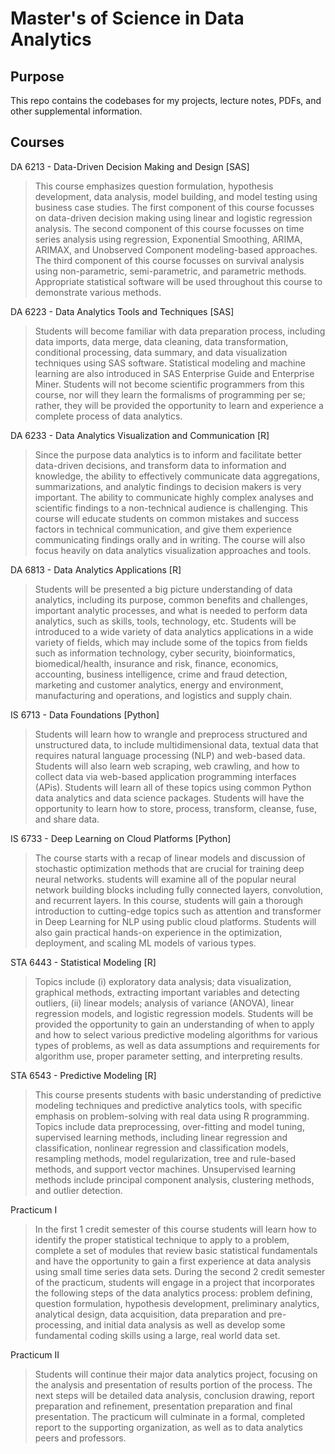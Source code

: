 # Master's of Science in Data Analytics

## Purpose
This repo contains the codebases for my projects, lecture notes, PDFs, and other supplemental information.

## Courses
DA 6213 - Data-Driven Decision Making and Design [SAS]
   > This course emphasizes question formulation, hypothesis development, data analysis, model building, and model testing using business case studies. The first component of this course focusses on data-driven decision making using linear and logistic regression analysis. The second component of this course focusses on time series analysis using regression, Exponential Smoothing, ARIMA, ARIMAX, and Unobserved Component modeling-based approaches. The third component of this course focusses on survival analysis using non-parametric, semi-parametric, and parametric methods. Appropriate statistical software will be used throughout this course to demonstrate various methods.

DA 6223 - Data Analytics Tools and Techniques [SAS]
>Students will become familiar with data preparation process, including data imports, data merge, data cleaning, data transformation, conditional processing, data summary, and data visualization techniques using SAS software. Statistical modeling and machine learning are also introduced in SAS Enterprise Guide and Enterprise Miner. Students will not become scientific programmers from this course, nor will they learn the formalisms of programming per se; rather, they will be provided the opportunity to learn and experience a complete process of data analytics.

DA 6233 - Data Analytics Visualization and Communication [R]
>Since the purpose data analytics is to inform and facilitate better data-driven decisions, and transform data to information and knowledge, the ability to effectively communicate data aggregations, summarizations, and analytic findings to decision makers is very important. The ability to communicate highly complex analyses and scientific findings to a non-technical audience is challenging. This course will educate students on common mistakes and success factors in technical communication, and give them experience communicating findings orally and in writing. The course will also focus heavily on data analytics visualization approaches and tools.

DA 6813 - Data Analytics Applications [R]
>Students will be presented a big picture understanding of data analytics, including its purpose, common benefits and challenges, important analytic processes, and what is needed to perform data analytics, such as skills, tools, technology, etc. Students will be introduced to a wide variety of data analytics applications in a wide variety of fields, which may include some of the topics from fields such as information technology, cyber security, bioinformatics, biomedical/health, insurance and risk, finance, economics, accounting, business intelligence, crime and fraud detection, marketing and customer analytics, energy and environment, manufacturing and operations, and logistics and supply chain.

IS 6713 - Data Foundations [Python]
>Students will learn how to wrangle and preprocess structured and unstructured data, to include multidimensional data, textual data that requires natural language processing (NLP) and web-based data. Students will also learn web scraping, web crawling, and how to collect data via web-based application programming interfaces (APis). Students will learn all of these topics using common Python data analytics and data science packages. Students will have the opportunity to learn how to store, process, transform, cleanse, fuse, and share data. 

IS 6733 - Deep Learning on Cloud Platforms [Python]
>The course starts with a recap of linear models and discussion of stochastic optimization methods that are crucial for training deep neural networks. students will examine all of the popular neural network building blocks including fully connected layers, convolution, and recurrent layers. In this course, students will gain a thorough introduction to cutting-edge topics such as attention and transformer in Deep Learning for NLP using public cloud platforms. Students will also gain practical hands-on experience in the optimization, deployment, and scaling ML models of various types.

STA 6443 - Statistical Modeling [R]
>Topics include (i) exploratory data analysis; data visualization, graphical methods, extracting important variables and detecting outliers, (ii) linear models; analysis of variance (ANOVA), linear regression models, and logistic regression models. Students will be provided the opportunity to gain an understanding of when to apply and how to select various predictive modeling algorithms for various types of problems, as well as data assumptions and requirements for algorithm use, proper parameter setting, and interpreting results.

STA 6543 - Predictive Modeling [R]
>This course presents students with basic understanding of predictive modeling techniques and predictive analytics tools, with specific emphasis on problem-solving with real data using R programming. Topics include data preprocessing, over-fitting and model tuning, supervised learning methods, including linear regression and classification, nonlinear regression and classification models, resampling methods, model regularization, tree and rule-based methods, and support vector machines. Unsupervised learning methods include principal component analysis, clustering methods, and outlier detection.

Practicum I
>In the first 1 credit semester of this course students will learn how to identify the proper statistical technique to apply to a problem, complete a set of modules that review basic statistical fundamentals and have the opportunity to gain a first experience at data analysis using small time series data sets. During the second 2 credit semester of the practicum, students will engage in a project that incorporates the following steps of the data analytics process: problem defining, question formulation, hypothesis development, preliminary analytics, analytical design, data acquisition, data preparation and pre-processing, and initial data analysis as well as develop some fundamental coding skills using a large, real world data set.

Practicum II
>Students will continue their major data analytics project, focusing on the analysis and presentation of results portion of the process. The next steps will be detailed data analysis, conclusion drawing, report preparation and refinement, presentation preparation and final presentation. The practicum will culminate in a formal, completed report to the supporting organization, as well as to data analytics peers and professors. 